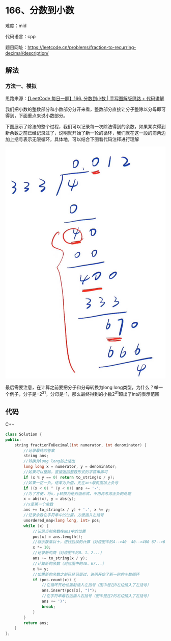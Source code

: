 # 166、分数到小数
难度：mid

代码语言：cpp

题目网址：https://leetcode.cn/problems/fraction-to-recurring-decimal/description/

## 解法
### 方法一、模拟
思路来源：[【LeetCode 每日一题】166. 分数到小数 | 手写图解版思路 + 代码讲解](https://www.bilibili.com/video/BV14e4y1C75R/?spm_id_from=333.337.search-card.all.click&vd_source=5a9892c5685e5b7e1d5cbd33baa8869e)

我们把小数的整数部分和小数部分分开来看，整数部分直接让分子整除以分母即可得到，下面重点来说小数部分。

下图展示了除法的整个过程，我们可以记录每一次除法得到的余数，如果某次得到新余数之前已经记录过了，说明就开始了新一轮的循环，我们就在这一段的商两边加上括号表示无限循环，具体地，可以结合下图看代码注释进行理解

![](images/1.jpg)

最后需要注意，在计算之前要把分子和分母转换为long long类型，为什么？举一个例子，分子是$`-2^{31}`$，分母是-1，那么最终得到的小数$`2^{31}`$超出了int的表示范围

## 代码
C++

```cpp
class Solution {
public:
    string fractionToDecimal(int numerator, int denominator) {
        //记录最终的答案
        string ans;
        //转换为long long防止溢出
        long long x = numerator, y = denominator;
        //如果可以整除，直接返回整数形式的字符串即可
        if (x % y == 0) return to_string(x / y);
        //如果一正一负，结果为负值，先在ans最前面加上负号
        if ((x < 0) ^ (y < 0)) ans += '-';
        //为了方便，将x，y转换为绝对值形式，不用再考虑正负的处理
        x = abs(x), y = abs(y);
        //x是第一个余数
        ans += to_string(x / y) + '.', x %= y;
        //记录余数在字符串中的位置，方便插入左括号
        unordered_map<long long, int> pos;
        while (x) {
            //记录当前余数在ans中的位置
            pos[x] = ans.length();
            //将余数乘以十，进行后续的计算（对应图中的4-->40  40-->400 67-->670...）
            x *= 10;
            //记录新的商（对应图中的0、1、2...）
            ans += to_string(x / y);
            //计算新的余数（对应图中的40、67...）
            x %= y;
            //如果新的余数之前已经记录过，说明开始了新一轮的小数循环
            if (pos.count(x)) {
                //在循环开始位置前插入左括号（图中是在0左边插入了左括号）
                ans.insert(pos[x], "(");
                //在字符串最右边插入右括号（图中是在2的右边插入了右括号）
                ans += ')';
                break;
            }
        }
        return ans;
    }
};
```
